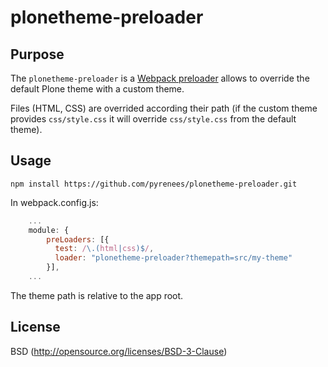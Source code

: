 # plonetheme-preloader

## Purpose

The `plonetheme-preloader` is a [Webpack preloader](http://webpack.github.io/docs/using-loaders.html) allows to override the default Plone theme with a custom theme.

Files (HTML, CSS) are overrided according their path (if the custom theme provides `css/style.css` it will override `css/style.css` from the default theme).

## Usage

``` console
npm install https://github.com/pyrenees/plonetheme-preloader.git
```

In webpack.config.js:

``` javascript
    ...
    module: {
        preLoaders: [{
          test: /\.(html|css)$/,
          loader: "plonetheme-preloader?themepath=src/my-theme"
        }],
    ...
```

The theme path is relative to the app root.

## License

BSD (http://opensource.org/licenses/BSD-3-Clause)
